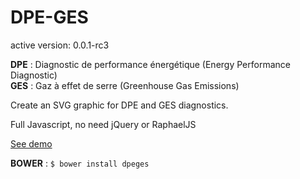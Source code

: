 DPE-GES
=======

active version: 0.0.1-rc3

**DPE** : Diagnostic de performance énergétique  (Energy Performance Diagnostic)  
**GES** : Gaz à effet de serre  (Greenhouse Gas Emissions)  
  
Create an SVG graphic for DPE and GES diagnostics.

Full Javascript, no need jQuery or RaphaelJS
  
[See demo](http://pascalz.github.io/dpeges/)

**BOWER** : `$ bower install dpeges`
